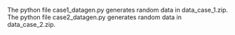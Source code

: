 The python file case1_datagen.py generates random data in data_case_1.zip.
The python file case2_datagen.py generates random data in data_case_2.zip.
